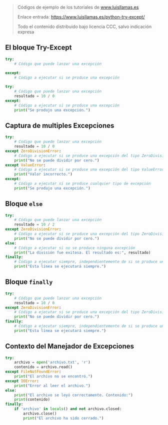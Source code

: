 > Códigos de ejemplo de los tutoriales de www.luisllamas.es
>
> Enlace entrada: https://www.luisllamas.es/python-try-except/
>
> Todo el contenido distribuido bajo licencia CCC, salvo indicación expresa

## El bloque Try-Except
```python
try:
    # Código que puede lanzar una excepción
    
except:
    # Código a ejecutar si se produce una excepción
```

```python
try:
    # Código que puede lanzar una excepción
    resultado = 10 / 0
except:
    # Código a ejecutar si se produce una excepción
    print("Se produjo una excepción.")
```


## Captura de multiples Excepciones
```python
try:
    # Código que puede lanzar una excepción
    resultado = 10 / 0
except ZeroDivisionError:
    # Código a ejecutar si se produce una excepción del tipo ZeroDivisionError
    print("No se puede dividir por cero.")
except ValueError:
    # Código a ejecutar si se produce una excepción del tipo ValueError
    print("Valor incorrecto.")
except:
    # Código a ejecutar si se produce cualquier tipo de excepción
    print("Se produjo una excepción.")
```


## Bloque `else`
```python
try:
    # Código que puede lanzar una excepción
    resultado = 10 / 2
except ZeroDivisionError:
    # Código a ejecutar si se produce una excepción del tipo ZeroDivisionError
    print("No se puede dividir por cero.")
else:
    # Código a ejecutar si no se produce ninguna excepción
    print("La división fue exitosa. El resultado es:", resultado)
finally:
    # Código a ejecutar siempre, independientemente de si se produce una excepción o no
    print("Esta línea se ejecutará siempre.")
```


## Bloque `finally`
```python
try:
    # Código que puede lanzar una excepción
    resultado = 10 / 0
except ZeroDivisionError:
    # Código a ejecutar si se produce una excepción del tipo ZeroDivisionError
    print("No se puede dividir por cero.")
finally:
    # Código a ejecutar siempre, independientemente de si se produce una excepción o no
    print("Esta línea se ejecutará siempre.")
```


## Contexto del Manejador de Excepciones
```python
try:
    archivo = open('archivo.txt', 'r')
    contenido = archivo.read()
except FileNotFoundError:
    print("El archivo no se encontró.")
except IOError:
    print("Error al leer el archivo.")
else:
    print("El archivo se leyó correctamente. Contenido:")
    print(contenido)
finally:
    if 'archivo' in locals() and not archivo.closed:
        archivo.close()
        print("El archivo ha sido cerrado.")
```


